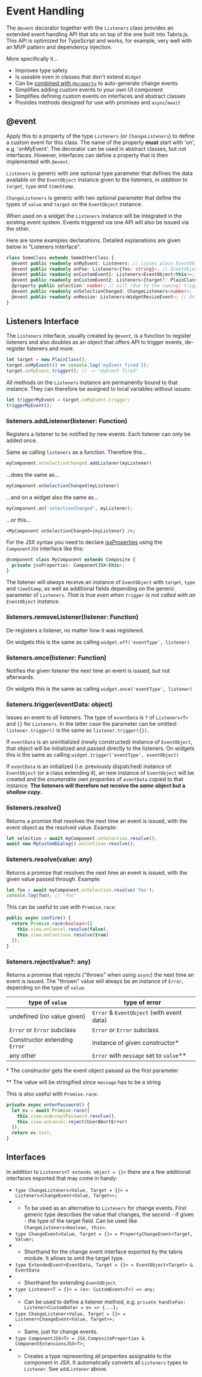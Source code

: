# Event Handling

The `@event` decorator together with the `Listeners` class provides an extended event handling API that sits on top of the one built into Tabris.js. This API is optimized for TypeScript and works, for example, very well with an MVP pattern and dependency injection.

More specifically it...

* Improves type safety
* Is useable even in classes that don't extend `Widget`
* Can be [combined with `@property`](./data-binding.md) to auto-generate change events
* Simplifies adding custom events to your own UI component
* Simplifies defining custom events on interfaces and abstract classes
* Provides methods designed for use with promises and `async`/`await`

## @event

Apply this to a property of the type `Listeners` (or `ChangeListeners`) to define a custom event for this class. The name of the property __must__ start with 'on', e.g. 'onMyEvent'. The decorator can be used in abstract classes, but not interfaces. However, interfaces can define a property that is then implemented with `@event`.

`Listeners` is generic with one optional type parameter that defines the data available on the `EventObject` instance given to the listeners, _in addition to `target`, `type` and `timeStamp`_.

`ChangeListeners` is generic with two optional parameter that define the types of `value` and `target` on the `EventObject` instance.

When used on a widget the `Listeners` instance will be integrated in the existing event system. Events triggered via one API will also be issued via the other.

Here are some examples declarations. Detailed explanations are given below in "Listeners Interface".

```ts
class SomeClass extends SomeOtherClass {
  @event public readonly onMyEvent: Listeners; // issues plain EventObject instances
  @event public readonly onFoo: Listeners<{foo: string}>; // EventObject with additional event data
  @event public readonly onCustomEvent1: Listeners<EventObject<this>>; // Sets type of `event.target` to `PlainClass`
  @event public readonly onCustomEvent2: Listeners<{target?: PlainClass}>; // almost the same, but more convenient to trigger
  @property public selection: number; // will (due to the naming) trigger the event below:
  @event public readonly onSelectionChanged: ChangeListeners<number>;
  @event public readonly onResize: Listeners<WidgetResizeEvent>; // On a widget this would delegate to the existing resize event
}
```

## Listeners Interface

The `Listeners` interface, usually created by `@event`, is a function to register listeners and also doubles as an object that offers API to trigger events, de-register listeners and more.

```ts
let target = new PlainClass();
target.onMyEvent(() => console.log('myEvent fired'));
target.onMyEvent.trigger(); // -> "myEvent fired"

```

All methods on the `Listeners` instance are permanently bound to that instance. They can therefore be assigned to local variables without issues:

```ts
let triggerMyEvent = target.onMyEvent.trigger;
triggerMyEvent();

```

### listeners.addListener(listener: Function)

Registers a listener to be notified by new events. Each listener can only be added once.

Same as calling `listeners` as a function. Therefore this...

```ts
myComponent.onSelectionChanged.addListener(myListener)
```
...does the same as...
```ts
myComponent.onSelectionChanged(myListener)
```
...and on a widget also the same as...
```ts
myComponent.on('selectionChanged', myListener);
```
...or this...
```tsx
<MyComponent onSelectionChanged={myListener} />;
```

For the JSX syntax you need to declare [jsxProperties](https://tabrisjs.com/documentation/latest/lang.html#jsx) using the `ComponentJSX` interface like this:

```ts
‍@component class MyComponent extends Composite {
  private jsxProperties: ComponentJSX<this>;
}
```

The listener will _always_ receive an instance of `EventObject` with `target`, `type` and `timeStamp`, as well as additional fields depending on the generic parameter of `Listeners`. _That is true even when `trigger` is not called with an `EventObject` instance._

### listeners.removeListener(listener: Function)

De-registers a listener, no matter how it was registered.

On widgets this is the same as calling `widget.off('eventType', listener)`

### listeners.once(listener: Function)

Notifies the given listener the next time an event is issued, but not afterwards.

On widgets this is the same as calling `widget.once('eventType', listener)`

### listeners.trigger(eventData: object)

Issues an event to all listeners. The type of `eventData` is `T` of `Listeners<T>` and `{}` for `Listeners`. In the latter case the parameter can be omitted: `listener.trigger()` is the same as `listener.trigger({})`.

If `eventData` is an uninitialized (newly constructed) instance of `EventObject`, that object will be initialized and passed directly to the listeners. On widgets this is the same as calling `widget.trigger('eventType', eventObject)`

If `eventData` is an initialized (i.e. previously dispatched) instance of `EventObject` (or a class extending it), an new instance of `EventObject` will be created and the _enumerable own properties_ of `eventData` copied to that instance. <b>The listeners will therefore not receive the _same_ object but a _shallow copy_.</b>

### listeners.resolve()

Returns a promise that resolves the next time an event is issued, with the event object as the resolved value. Example:

```ts
let selection = await myComponent.onSelection.resolve();
await new MyCustomDialog().onContinue.resolve();
```

### listeners.resolve(value: any)

Returns a promise that resolves the next time an event is issued, with the given value passed through. Example:

```ts
let foo = await myComponent.onSelection.resolve('foo');
console.log(foo); // "foo"
```

This can be useful to use with `Promise.race`:

```ts
public async confirm() {
  return Promise.race<boolean>([
    this.view.onCancel.resolve(false),
    this.view.onContinue.resolve(true)
  ]);
}
```

### listeners.reject(value?: any)

Returns a promise that rejects ("throws" when using `async`) the next time an event is issued. The "thrown" value will always be an instance of `Error`, depending on the type of `value`.

| type of `value`                   | type of error                             |
|-----------------------------------|-------------------------------------------|
| undefined (no value given)        | `Error` & `EventObject` (with event data) |
| `Error` or `Error` subclass       | `Error` or `Error` subclass               |
| Constructor extending `Error`     | instance of given constructor*            |
| any other                         | `Error` with `message` set to `value`**   |

\* The constructor gets the event object passed as the first parameter

\*\* The value will be stringified since `message` has to be a string

This is also useful with `Promise.race`:

```ts
private async enterPassword() {
  let ev = await Promise.race([
    this.view.onAcceptPassword.resolve(),
    this.view.onCancel.reject(UserAbortError)
  ]);
  return ev.text;
}
```

## Interfaces

In addition to `Listeners<T extends object = {}>` there are a few additional interfaces exported that may come in handy:

* `type ChangeListeners<Value, Target = {}> = Listeners<ChangeEvent<Value, Target>>;`
* * To be used as an alternative to `Listeners` for change events. First generic type describes the value that changes, the second - if given - the type of the target field. Can be used like `ChangeListeners<boolean, this>`.
* `type ChangeEvent<Value, Target = {}> = PropertyChangeEvent<Target, Value>;`
* * Shorthand for the change event interface exported by the tabris module. It allows to omit the target type.
* `type ExtendedEvent<EventData, Target = {}> = EventObject<Target> & EventData`
* * Shorthand for extending `EventObject`.
* `type Listener<T = {}> = (ev: CustomEvent<T>) => any;`
* * Can be used to define a listener method, e.g. `private handleFoo: Listener<CustomData> = ev => {...};`
* `type ChangeListener<Value, Target = {}> = Listener<ChangeEvent<Value, Target>>;`
* * Same, just for change events.
* `type ComponentJSX<T> = JSX.CompositeProperties & ComponentExtensionsJSX<T>;`
* * Creates a type representing all properties assignable to the component in JSX. It automatically converts all `Listeners` types to `Listener`. See `addListener` above.
